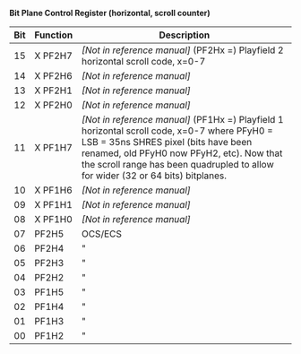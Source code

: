**Bit Plane Control Register (horizontal, scroll counter)**

|Bit| Function| Description  |
|---|---|---  |
|15| X PF2H7| *[Not in reference manual]* (PF2Hx =) Playfield 2 horizontal scroll code, x=0-7  |
|14| X PF2H6| *[Not in reference manual]*  |
|13| X PF2H1| *[Not in reference manual]*  |
|12| X PF2H0| *[Not in reference manual]*  |
|11| X PF1H7| *[Not in reference manual]* (PF1Hx =) Playfield 1 horizontal scroll code, x=0-7 where PFyH0 = LSB = 35ns SHRES pixel (bits have been renamed, old PFyH0 now PFyH2, etc). Now that the scroll range has been quadrupled to allow for wider (32 or 64 bits) bitplanes.  |
|10| X PF1H6| *[Not in reference manual]*  |
|09| X PF1H1| *[Not in reference manual]*  |
|08| X PF1H0| *[Not in reference manual]*  |
|07| PF2H5| OCS/ECS  |
|06| PF2H4| "  |
|05| PF2H3| "  |
|04| PF2H2| "  |
|03| PF1H5| "  |
|02| PF1H4| "  |
|01| PF1H3| "  |
|00| PF1H2| "|

